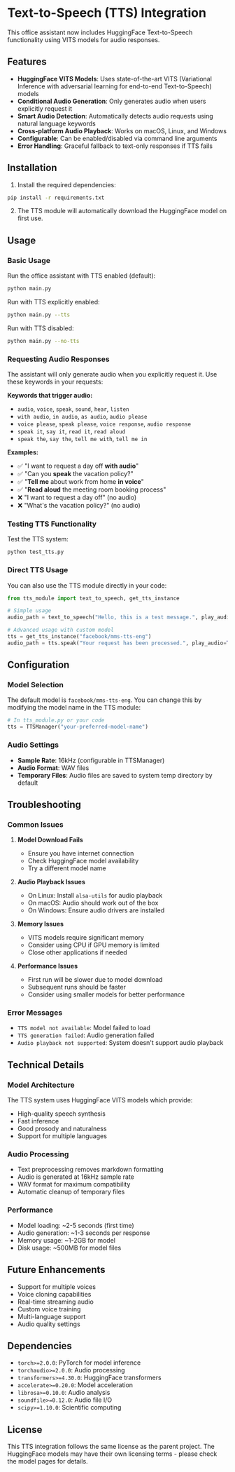 # Text-to-Speech (TTS) Integration

This office assistant now includes HuggingFace Text-to-Speech functionality using VITS models for audio responses.

## Features

- **HuggingFace VITS Models**: Uses state-of-the-art VITS (Variational Inference with adversarial learning for end-to-end Text-to-Speech) models
- **Conditional Audio Generation**: Only generates audio when users explicitly request it
- **Smart Audio Detection**: Automatically detects audio requests using natural language keywords
- **Cross-platform Audio Playback**: Works on macOS, Linux, and Windows
- **Configurable**: Can be enabled/disabled via command line arguments
- **Error Handling**: Graceful fallback to text-only responses if TTS fails

## Installation

1. Install the required dependencies:
```bash
pip install -r requirements.txt
```

2. The TTS module will automatically download the HuggingFace model on first use.

## Usage

### Basic Usage

Run the office assistant with TTS enabled (default):
```bash
python main.py
```

Run with TTS explicitly enabled:
```bash
python main.py --tts
```

Run with TTS disabled:
```bash
python main.py --no-tts
```

### Requesting Audio Responses

The assistant will only generate audio when you explicitly request it. Use these keywords in your requests:

**Keywords that trigger audio:**
- `audio`, `voice`, `speak`, `sound`, `hear`, `listen`
- `with audio`, `in audio`, `as audio`, `audio please`
- `voice please`, `speak please`, `voice response`, `audio response`
- `speak it`, `say it`, `read it`, `read aloud`
- `speak the`, `say the`, `tell me with`, `tell me in`

**Examples:**
- ✅ "I want to request a day off **with audio**"
- ✅ "Can you **speak** the vacation policy?"
- ✅ "**Tell me** about work from home **in voice**"
- ✅ "**Read aloud** the meeting room booking process"
- ❌ "I want to request a day off" (no audio)
- ❌ "What's the vacation policy?" (no audio)

### Testing TTS Functionality

Test the TTS system:
```bash
python test_tts.py
```

### Direct TTS Usage

You can also use the TTS module directly in your code:

```python
from tts_module import text_to_speech, get_tts_instance

# Simple usage
audio_path = text_to_speech("Hello, this is a test message.", play_audio=True)

# Advanced usage with custom model
tts = get_tts_instance("facebook/mms-tts-eng")
audio_path = tts.speak("Your request has been processed.", play_audio=True)
```

## Configuration

### Model Selection

The default model is `facebook/mms-tts-eng`. You can change this by modifying the model name in the TTS module:

```python
# In tts_module.py or your code
tts = TTSManager("your-preferred-model-name")
```

### Audio Settings

- **Sample Rate**: 16kHz (configurable in TTSManager)
- **Audio Format**: WAV files
- **Temporary Files**: Audio files are saved to system temp directory by default

## Troubleshooting

### Common Issues

1. **Model Download Fails**
   - Ensure you have internet connection
   - Check HuggingFace model availability
   - Try a different model name

2. **Audio Playback Issues**
   - On Linux: Install `alsa-utils` for audio playback
   - On macOS: Audio should work out of the box
   - On Windows: Ensure audio drivers are installed

3. **Memory Issues**
   - VITS models require significant memory
   - Consider using CPU if GPU memory is limited
   - Close other applications if needed

4. **Performance Issues**
   - First run will be slower due to model download
   - Subsequent runs should be faster
   - Consider using smaller models for better performance

### Error Messages

- `TTS model not available`: Model failed to load
- `TTS generation failed`: Audio generation failed
- `Audio playback not supported`: System doesn't support audio playback

## Technical Details

### Model Architecture

The TTS system uses HuggingFace VITS models which provide:
- High-quality speech synthesis
- Fast inference
- Good prosody and naturalness
- Support for multiple languages

### Audio Processing

- Text preprocessing removes markdown formatting
- Audio is generated at 16kHz sample rate
- WAV format for maximum compatibility
- Automatic cleanup of temporary files

### Performance

- Model loading: ~2-5 seconds (first time)
- Audio generation: ~1-3 seconds per response
- Memory usage: ~1-2GB for model
- Disk usage: ~500MB for model files

## Future Enhancements

- Support for multiple voices
- Voice cloning capabilities
- Real-time streaming audio
- Custom voice training
- Multi-language support
- Audio quality settings

## Dependencies

- `torch>=2.0.0`: PyTorch for model inference
- `torchaudio>=2.0.0`: Audio processing
- `transformers>=4.30.0`: HuggingFace transformers
- `accelerate>=0.20.0`: Model acceleration
- `librosa>=0.10.0`: Audio analysis
- `soundfile>=0.12.0`: Audio file I/O
- `scipy>=1.10.0`: Scientific computing

## License

This TTS integration follows the same license as the parent project. The HuggingFace models may have their own licensing terms - please check the model pages for details.
